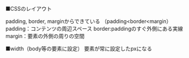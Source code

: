 ■CSSのレイアウト

padding, border, marginからできている
（padding<border<margin）
padding：コンテンツの周辺スペース
border:paddingのすぐ外側にある実線
margin：要素の外側の周りの空間

■width（body等の要素に設定）
要素が常に設定したpxになる

